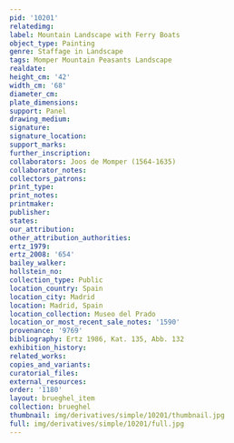 ```yaml
---
pid: '10201'
relatedimg: 
label: Mountain Landscape with Ferry Boats
object_type: Painting
genre: Staffage in Landscape
tags: Momper Mountain Peasants Landscape
realdate: 
height_cm: '42'
width_cm: '68'
diameter_cm: 
plate_dimensions: 
support: Panel
drawing_medium: 
signature: 
signature_location: 
support_marks: 
further_inscription: 
collaborators: Joos de Momper (1564-1635)
collaborator_notes: 
collectors_patrons: 
print_type: 
print_notes: 
printmaker: 
publisher: 
states: 
our_attribution: 
other_attribution_authorities: 
ertz_1979: 
ertz_2008: '654'
bailey_walker: 
hollstein_no: 
collection_type: Public
location_country: Spain
location_city: Madrid
location: Madrid, Spain
location_collection: Museo del Prado
location_or_most_recent_sale_notes: '1590'
provenance: '9769'
bibliography: Ertz 1986, Kat. 135, Abb. 132
exhibition_history: 
related_works: 
copies_and_variants: 
curatorial_files: 
external_resources: 
order: '1180'
layout: brueghel_item
collection: brueghel
thumbnail: img/derivatives/simple/10201/thumbnail.jpg
full: img/derivatives/simple/10201/full.jpg
---
```

